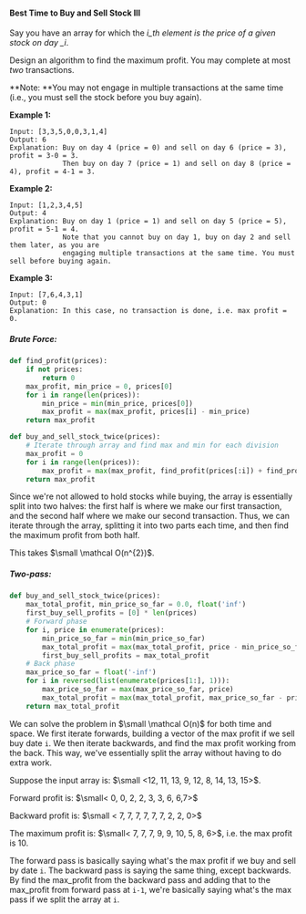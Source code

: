 #### Best Time to Buy and Sell Stock III

Say you have an array for which the _i\_th element is the price of a given stock on day \_i_.

Design an algorithm to find the maximum profit. You may complete at most _two_ transactions.

**Note: **You may not engage in multiple transactions at the same time \(i.e., you must sell the stock before you buy again\).

**Example 1:**

```
Input: [3,3,5,0,0,3,1,4]
Output: 6
Explanation: Buy on day 4 (price = 0) and sell on day 6 (price = 3), profit = 3-0 = 3.
             Then buy on day 7 (price = 1) and sell on day 8 (price = 4), profit = 4-1 = 3.
```

**Example 2:**

```
Input: [1,2,3,4,5]
Output: 4
Explanation: Buy on day 1 (price = 1) and sell on day 5 (price = 5), profit = 5-1 = 4.
             Note that you cannot buy on day 1, buy on day 2 and sell them later, as you are
             engaging multiple transactions at the same time. You must sell before buying again.
```

**Example 3:**

```
Input: [7,6,4,3,1]
Output: 0
Explanation: In this case, no transaction is done, i.e. max profit = 0.
```

##### Brute Force:

```py
def find_profit(prices):
    if not prices:
        return 0
    max_profit, min_price = 0, prices[0]
    for i in range(len(prices)):
        min_price = min(min_price, prices[0])
        max_profit = max(max_profit, prices[i] - min_price)
    return max_profit

def buy_and_sell_stock_twice(prices):
    # Iterate through array and find max and min for each division
    max_profit = 0
    for i in range(len(prices)):
        max_profit = max(max_profit, find_profit(prices[:i]) + find_profit(prices[i:]))
    return max_profit
```

Since we're not allowed to hold stocks while buying, the array is essentially split into two halves: the first half is where we make our first transaction, and the second half where we make our second transaction. Thus, we can iterate through the array, splitting it into two parts each time, and then find the maximum profit from both half.

This takes $\small \mathcal O(n^{2})$.

##### Two-pass:

```py
def buy_and_sell_stock_twice(prices):
    max_total_profit, min_price_so_far = 0.0, float('inf')
    first_buy_sell_profits = [0] * len(prices)
    # Forward phase
    for i, price in enumerate(prices):
        min_price_so_far = min(min_price_so_far)
        max_total_profit = max(max_total_profit, price - min_price_so_far)
        first_buy_sell_profits = max_total_profit
    # Back phase
    max_price_so_far = float('-inf')
    for i in reversed(list(enumerate(prices[1:], 1))):
        max_price_so_far = max(max_price_so_far, price)
        max_total_profit = max(max_total_profit, max_price_so_far - price + first_buy_sell_profits[i-1])
    return max_total_profit
```

We can solve the problem in $\small \mathcal O(n)$ for both time and space. We first iterate forwards, building a vector of the max profit if we sell buy date `i`. We then iterate backwards, and find the max profit working from the back. This way, we've essentially split the array without having to do extra work.

Suppose the input array is: $\small <12, 11, 13, 9, 12, 8, 14, 13, 15>$.

Forward profit is: $\small< 0, 0, 2, 2, 3, 3, 6, 6,7>$

Backward profit is: $\small < 7, 7, 7, 7, 7, 7, 2, 2, 0>$

The maximum profit is: $\small< 7, 7, 7, 9, 9, 10, 5, 8, 6>$, i.e. the max profit is 10.

The forward pass is basically saying what's the max profit if we buy and sell by date `i`. The backward pass is saying the same thing, except backwards. By find the max\_profit from the backward pass and adding that to the max\_profit from forward pass at `i-1`, we're basically saying what's the max pass if we split the array at `i`.

